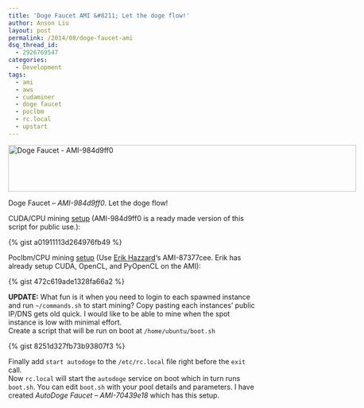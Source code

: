 ```yaml
---
title: 'Doge Faucet AMI &#8211; Let the doge flow!'
author: Anson Liu
layout: post
permalink: /2014/08/doge-faucet-ami
dsq_thread_id:
  - 2926769547
categories:
  - Development
tags:
  - ami
  - aws
  - cudaminer
  - doge faucet
  - poclbm
  - rc.local
  - upstart
---
```

<div id="attachment_3085" style="width: 710px" class="wp-caption aligncenter">
  <a href="https://ansonliu.com/wp-content/uploads/2014/08/doge-faucet.jpg"><img class="wp-image-3085" src="https://ansonliu.com/wp-content/uploads/2014/08/doge-faucet.jpg" alt="Doge Faucet - AMI-984d9ff0" width="700" height="94" /></a><p class="wp-caption-text">
    Doge Faucet &#8211; <em>AMI-984d9ff0</em>. Let the doge flow!
  </p>
</div>

<p style="text-align: center;">
  <!--more-->
</p>

CUDA/CPU mining [setup][1] (AMI-984d9ff0 is a ready made version of this script for public use.):  

{% gist a01911113d264976fb49 %}


Poclbm/CPU mining [setup][2] (Use [Erik Hazzard][3]&#8216;s AMI-87377cee. Erik has already setup CUDA, OpenCL, and PyOpenCL on the AMI):  

{% gist 472c619ade1328fa66a2 %}

**UPDATE:** What fun is it when you need to login to each spawned instance and run `~/commands.sh` to start mining? Copy pasting each instances&#8217; public IP/DNS gets old quick. I would like to be able to mine when the spot instance is low with minimal effort.  
Create a script that will be run on boot at `/home/ubuntu/boot.sh`  

{% gist 8251d327fb73b93807f3 %}

Finally add `start autodoge` to the `/etc/rc.local` file right before the `exit` call.  
Now `rc.local` will start the `autodoge` service on boot which in turn runs `boot.sh`. You can edit `boot.sh` with your pool details and parameters. I have created *AutoDoge Faucet &#8211; AMI-70439e18* which has this setup.

 [1]: https://gist.github.com/ansonl/a01911113d264976fb49
 [2]: https://gist.github.com/ansonl/472c619ade1328fa66a2
 [3]: http://vasir.net/blog/opencl/installing-cuda-opencl-pyopencl-on-aws-ec2
 [4]: http://infovore.org/archives/2013/08/09/running-scripts-on-startup-with-your-raspberry-pi/